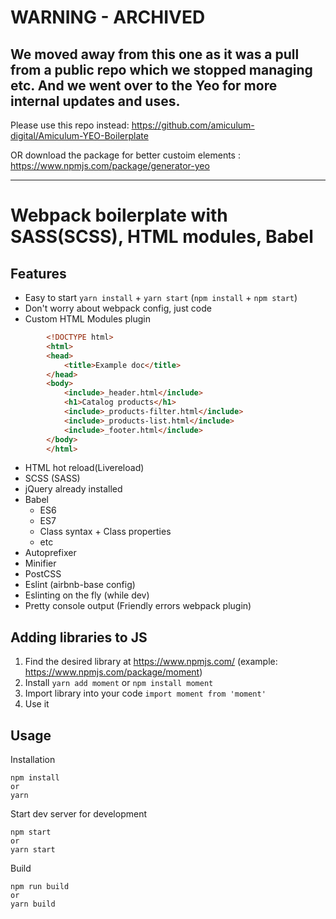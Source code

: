 # WARNING - ARCHIVED #

## We moved away from this one as it was a pull from a public repo which we stopped managing etc. And we went over to the Yeo for more internal updates and uses.   
Please use this repo instead: https://github.com/amiculum-digital/Amiculum-YEO-Boilerplate

OR download the package for better custoim elements : https://www.npmjs.com/package/generator-yeo

-----------------------------------------------------------------------------------------------------------------------------------------

# Webpack boilerplate with SASS(SCSS), HTML modules, Babel
## Features
* Easy to start `yarn install` + `yarn start` (`npm install` + `npm start`)
* Don't worry about webpack config, just code
* Custom HTML Modules plugin
```html
        <!DOCTYPE html>
        <html>
        <head>
            <title>Example doc</title>
        </head>
        <body>
            <include>_header.html</include>
            <h1>Catalog products</h1>
            <include>_products-filter.html</include>
            <include>_products-list.html</include>
            <include>_footer.html</include>
        </body>
        </html>

```
* HTML hot reload(Livereload)
* SCSS (SASS)
* jQuery already installed
* Babel
  * ES6
  * ES7
  * Class syntax + Class properties
  * etc
* Autoprefixer
* Minifier
* PostCSS
* Eslint (airbnb-base config)
* Eslinting on the fly (while dev)
* Pretty console output (Friendly errors webpack plugin)

## Adding libraries to JS
1. Find the desired library at https://www.npmjs.com/ (example: https://www.npmjs.com/package/moment)
2. Install `yarn add moment` or `npm install moment`
3. Import library into your code `import moment from 'moment'`
4. Use it

## Usage
Installation
```
npm install
or
yarn
```
Start dev server for development
```
npm start
or 
yarn start
```
Build
```
npm run build
or
yarn build
```
